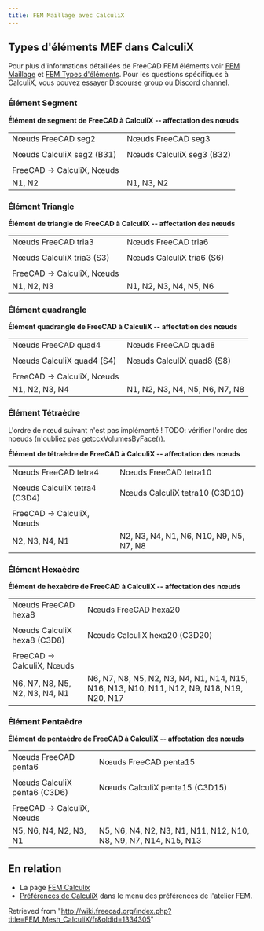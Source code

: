 ```yaml
---
title: FEM Maillage avec CalculiX
---
```

## Types d'éléments MEF dans CalculiX

Pour plus d'informations détaillées de FreeCAD FEM éléments voir [FEM Maillage](/FEM_Mesh/fr "FEM Mesh/fr") et [FEM Types d'éléments](/FEM_Element_Types/fr "FEM Element Types/fr"). Pour les questions spécifiques à CalculiX, vous pouvez essayer [Discourse group](https://calculix.discourse.group) ou [Discord channel](https://discord.gg/yyuQQg5).

### Élément Segment

**Élément de segment de FreeCAD à CalculiX -- affectation des nœuds**

|  |  |
| --- | --- |
| Nœuds FreeCAD seg2 | Nœuds FreeCAD seg3 |
|  |  |
| Nœuds CalculiX seg2 (B31) | Nœuds CalculiX seg3 (B32) |
|  |  |
| FreeCAD → CalculiX, Nœuds |  |
| N1, N2 | N1, N3, N2 |

### Élément Triangle

**Élément de triangle de FreeCAD à CalculiX -- affectation des nœuds**

|  |  |
| --- | --- |
| Nœuds FreeCAD tria3 | Nœuds FreeCAD tria6 |
|  |  |
| Nœuds CalculiX tria3 (S3) | Nœuds CalculiX tria6 (S6) |
|  |  |
| FreeCAD → CalculiX, Nœuds |  |
| N1, N2, N3 | N1, N2, N3, N4, N5, N6 |

### Élément quadrangle

**Élément quadrangle de FreeCAD à CalculiX -- affectation des nœuds**

|  |  |
| --- | --- |
| Nœuds FreeCAD quad4 | Nœuds FreeCAD quad8 |
|  |  |
| Nœuds CalculiX quad4 (S4) | Nœuds CalculiX quad8 (S8) |
|  |  |
| FreeCAD → CalculiX, Nœuds |  |
| N1, N2, N3, N4 | N1, N2, N3, N4, N5, N6, N7, N8 |

### Élément Tétraèdre

L'ordre de nœud suivant n'est pas implémenté ! TODO: vérifier l'ordre des noeuds (n'oubliez pas getccxVolumesByFace()).

**Élément de tétraèdre de FreeCAD à CalculiX -- affectation des nœuds**

|  |  |
| --- | --- |
| Nœuds FreeCAD tetra4 | Nœuds FreeCAD tetra10 |
|  |  |
| Nœuds CalculiX tetra4 (C3D4) | Nœuds CalculiX tetra10 (C3D10) |
|  |  |
| FreeCAD → CalculiX, Nœuds |  |
| N2, N3, N4, N1 | N2, N3, N4, N1, N6, N10, N9, N5, N7, N8 |

### Élément Hexaèdre

**Élément de hexaèdre de FreeCAD à CalculiX -- affectation des nœuds**

|  |  |
| --- | --- |
| Nœuds FreeCAD hexa8 | Nœuds FreeCAD hexa20 |
|  |  |
| Nœuds CalculiX hexa8 (C3D8) | Nœuds CalculiX hexa20 (C3D20) |
|  |  |
| FreeCAD → CalculiX, Nœuds |  |
| N6, N7, N8, N5, N2, N3, N4, N1 | N6, N7, N8, N5, N2, N3, N4, N1, N14, N15, N16, N13, N10, N11, N12, N9, N18, N19, N20, N17 |

### Élément Pentaèdre

**Élément de pentaèdre de FreeCAD à CalculiX -- affectation des nœuds**

|  |  |
| --- | --- |
| Nœuds FreeCAD penta6 | Nœuds FreeCAD penta15 |
|  |  |
| Nœuds CalculiX penta6 (C3D6) | Nœuds CalculiX penta15 (C3D15) |
|  |  |
| FreeCAD → CalculiX, Nœuds |  |
| N5, N6, N4, N2, N3, N1 | N5, N6, N4, N2, N3, N1, N11, N12, N10, N8, N9, N7, N14, N15, N13 |

## En relation

* La page [FEM Calculix](/FEM_CalculiX/fr "FEM CalculiX/fr")
* [Préférences de CalculiX](/FEM_Preferences/fr#CalculiX "FEM Preferences/fr") dans le menu des préférences de l'atelier FEM.

Retrieved from "<http://wiki.freecad.org/index.php?title=FEM_Mesh_CalculiX/fr&oldid=1334305>"